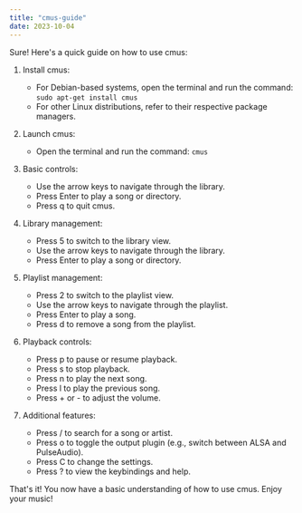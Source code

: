 ```yaml
---
title: "cmus-guide"
date: 2023-10-04
---
```


Sure! Here's a quick guide on how to use cmus:

1. Install cmus:
   - For Debian-based systems, open the terminal and run the command: `sudo apt-get install cmus`
   - For other Linux distributions, refer to their respective package managers.

2. Launch cmus:
   - Open the terminal and run the command: `cmus`

3. Basic controls:
   - Use the arrow keys to navigate through the library.
   - Press Enter to play a song or directory.
   - Press q to quit cmus.

4. Library management:
   - Press 5 to switch to the library view.
   - Use the arrow keys to navigate through the library.
   - Press Enter to play a song or directory.

5. Playlist management:
   - Press 2 to switch to the playlist view.
   - Use the arrow keys to navigate through the playlist.
   - Press Enter to play a song.
   - Press d to remove a song from the playlist.

6. Playback controls:
   - Press p to pause or resume playback.
   - Press s to stop playback.
   - Press n to play the next song.
   - Press l to play the previous song.
   - Press + or - to adjust the volume.

7. Additional features:
   - Press / to search for a song or artist.
   - Press o to toggle the output plugin (e.g., switch between ALSA and PulseAudio).
   - Press C to change the settings.
   - Press ? to view the keybindings and help.

That's it! You now have a basic understanding of how to use cmus. Enjoy your music!
